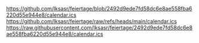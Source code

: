 https://github.com/lksasr/feiertage/blob/2492d9ede7fd58dc6e8ae558fba6220d55e944e8/calendar.ics
https://github.com/lksasr/feiertage/raw/refs/heads/main/calendar.ics
https://raw.githubusercontent.com/lksasr/feiertage/2492d9ede7fd58dc6e8ae558fba6220d55e944e8/calendar.ics
